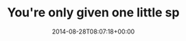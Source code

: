 ---
retweeted: false
source: <a href="http://twitter.com" rel="nofollow">Twitter Web Client</a>
entities:
  hashtags: []
  symbols: []
  user_mentions: []
  urls:
  - url: http://t.co/2MtG4AeMyy
    expanded_url: http://zenpencils.com/comic/159-robin-williams-a-spark-of-madness/
    display_url: zenpencils.com/comic/159-robi…
    indices:
    - '48'
    - '70'
display_text_range:
- '0'
- '70'
favorite_count: '1'
id_str: '504903034900873216'
truncated: false
retweet_count: '0'
id: '504903034900873216'
possibly_sensitive: false
created_at: Thu Aug 28 08:07:18 +0000 2014
favorited: false
full_text: You're only given one little spark of madness –
lang: en
quote_url: http://zenpencils.com/comic/159-robin-williams-a-spark-of-madness/
tags:
- pesos:twitter
date: '2014-08-28T08:07:18+00:00'
src: https://twitter.com/bascht/status/504903034900873216
original_url: https://twitter.com/bascht/status/504903034900873216
type: twitter_tweet
text: You're only given one little spark of madness –
title: You're only given one little sp

---